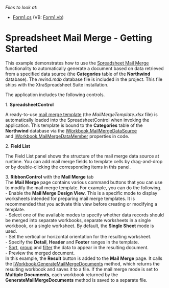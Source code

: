 <!-- default file list -->
*Files to look at*:

* [Form1.cs](./CS/DXApplication1/Form1.cs) (VB: [Form1.vb](./VB/DXApplication1/Form1.vb))
<!-- default file list end -->
# Spreadsheet Mail Merge - Getting Started


<p>This example demonstrates how to use the <a href="http://help.devexpress.com/#WindowsForms/CustomDocument16257">Spreadsheet Mail Merge</a> functionality to automatically generate a document based on data retrieved from a specified data source (the <strong>Categories</strong> table of the <strong>Northwind</strong> database). The <em>nwind.mdb</em> database file is included in the project. This file ships with the XtraSpreadsheet Suite installation.</p>
<p>The application includes the following controls.</p>
<p>1. <strong>SpreadsheetControl</strong></p>
<p>A ready-to-use <a href="http://help.devexpress.com/#WindowsForms/CustomDocument17018">mail merge template</a> (the <em>MailMergeTemplate.xlsx</em> file) is automatically loaded into the SpreadsheetControl when invoking the application. This template is bound to the <strong>Categories</strong> table of the <strong>Northwind</strong> database via the <a href="http://help.devexpress.com/#CoreLibraries/DevExpressSpreadsheetIWorkbook_MailMergeDataSourcetopic">IWorkbook.MailMergeDataSource</a> and <a href="http://help.devexpress.com/#CoreLibraries/DevExpressSpreadsheetIWorkbook_MailMergeDataMembertopic">IWorkbook.MailMergeDataMember</a> properties in code.</p>
<p>2. <strong>Field List</strong></p>
<p>The Field List panel shows the structure of the mail merge data source at runtime. You can add mail merge fields to template cells by drag-and-drop or by double-clicking the corresponding items in this panel.</p>
<p>3. <strong>RibbonControl</strong> with the <strong>Mail Merge</strong> tab<br>The <strong>Mail Merge</strong> page contains various command buttons that you can use to modify the mail merge template. For example, you can do the following.<br>- Enable the <strong>Mail Merge Design View</strong>. This is a specific mode to display worksheets intended for preparing mail merge templates. It is recommended that you activate this view before creating or modifying a template.<br>- Select one of the available modes to specify whether data records should be merged into separate workbooks, separate worksheets in a single workbook, or a single worksheet. By default, the <strong>Single Sheet</strong> mode is used.<br>- Set the vertical or horizontal orientation for the resulting worksheet.<br>- Specify the <strong>Detail</strong>, <strong>Header</strong> and <strong>Footer</strong> ranges in the template.<br>- <a href="http://help.devexpress.com/#WindowsForms/CustomDocument16975">Sort</a>, <a href="http://help.devexpress.com/#WindowsForms/CustomDocument16986">group</a> and <a href="http://help.devexpress.com/#WindowsForms/CustomDocument16995">filter</a> the data to appear in the resulting document. <br>- Preview the merged document.<br>In this example, the <strong>Result</strong> button is added to the <strong>Mail Merge</strong> page. It calls the <a href="http://help.devexpress.com/#CoreLibraries/DevExpressSpreadsheetIWorkbook_GenerateMailMergeDocumentstopic">IWorkbook.GenerateMailMergeDocuments</a> method, which returns the resulting workbook and saves it to a file. If the mail merge mode is set to <strong>Multiple Documents</strong>, each workbook returned by the <strong>GenerateMailMergeDocuments</strong> method is saved to a separate file.</p>

<br/>


